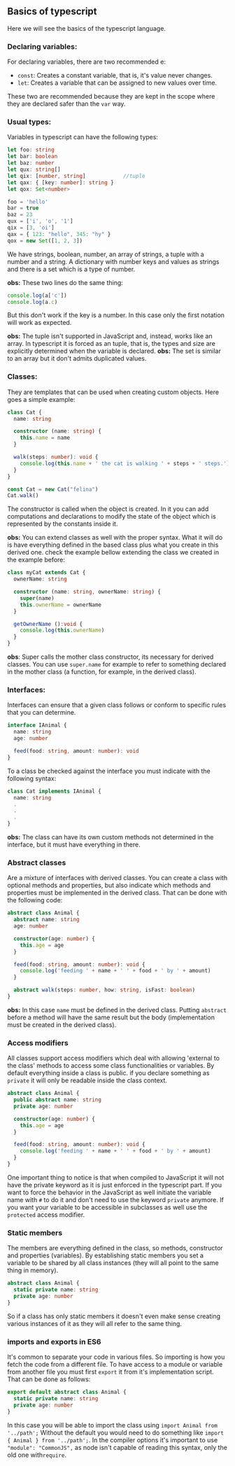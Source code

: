 ## Basics of typescript
Here we will see the basics of the typescript language.

### Declaring variables:
For declaring variables, there are two recommended e:

- `const`: Creates a constant variable, that is, it's value never changes.
- `let`: Creates a variable that can be assigned to new values over time.

These two are recommended because they are kept in the scope where they are declared safer than the `var` way.

### Usual types:
Variables in typescript can have the following types:

```typescript
let foo: string
let bar: boolean
let baz: number
let qux: string[]
let qix: [number, string]            //tuple
let qax: { [key: number]: string }
let qox: Set<number>

foo = 'hello'
bar = true
baz = 23
qux = ['i', 'o', '1']
qix = [3, 'oi']
qax = { 123: "hello", 345: "hy" }
qox = new Set([1, 2, 3])
```

We have strings, boolean, number, an array of strings, a tuple with a number and a string. A dictionary with number keys and values as strings and there is a set which is a type of number.

**obs:** These two lines do the same thing:

```typescript
console.log(a['c'])
console.log(a.c)
```

But this don't work if the key is a number. In this case only the first notation will work as expected.

**obs:** The tuple isn't supported in JavaScript and, instead, works like an array. In typescript it is forced as an tuple, that is, the types and size are explicitly determined when the variable is declared. 
**obs:** The set is similar to an array but it don't admits duplicated values.

### Classes:
They are templates that can be used when creating custom objects.
Here goes a simple example:

```typescript
class Cat {
  name: string

  constructor (name: string) {
    this.name = name
  }

  walk(steps: number): void {
    console.log(this.name + ' the cat is walking ' + steps + ' steps.')
  }
}

const Cat = new Cat("felina")
Cat.walk()
```
The constructor is called when the object is created. In it you can add computations and declarations to modify the state of the object which is represented by the constants inside it.

**obs:** You can extend classes as well with the proper syntax. What it will do is have everything defined in the based class plus what you create in this derived one.
check the example bellow extending the class we created in the example before:
```typescript
class myCat extends Cat { 
  ownerName: string

  constructor (name: string, ownerName: string) {
    super(name)
    this.ownerName = ownerName
  }

  getOwnerName ():void {
    console.log(this.ownerName)
  }
}
```
**obs**: Super calls the mother class constructor, its necessary for derived classes. You can use `super.name` for example to refer to something declared in the mother class (a function, for example, in the derived class).

### Interfaces:
Interfaces can ensure that a given class follows or conform to specific rules that you can determine.

```typescript
interface IAnimal {
  name: string
  age: number

  feed(food: string, amount: number): void
}
```

To a class be checked against the interface you must indicate with the following syntax:
```typescript
class Cat implements IAnimal {
  name: string
  .
  .
  .
}
```
**obs:** The class can have its own custom methods not determined in the interface, but it must have everything in there.

### Abstract classes
Are a mixture of interfaces with derived classes. You can create a class with optional methods and properties, but also indicate which methods and properties must be implemented in the derived class.
That can be done with the following code:

```typescript
abstract class Animal {
  abstract name: string
  age: number

  constructor(age: number) {
    this.age = age
  }

  feed(food: string, amount: number): void {
    console.log('feeding ' + name + ' ' + food + ' by ' + amount)
  }

  abstract walk(steps: number, how: string, isFast: boolean)
}
```
**obs:** In this case `name` must be defined in the derived class. Putting `abstract` before a method will have the same result but the body (implementation must be created in the derived class).

### Access modifiers
All classes support access modifiers which deal with allowing 'external to the class' methods to access some class functionalities or variables.
By default everything inside a class is public. if you declare something as `private` it will only be readable inside the class context.
```typescript
abstract class Animal {
  public abstract name: string
  private age: number

  constructor(age: number) {
    this.age = age
  }

  feed(food: string, amount: number): void {
    console.log('feeding ' + name + ' ' + food + ' by ' + amount)
  }
}
```
One important thing to notice is that when compiled to JavaScript it will not have the private keyword as it is just enforced in the typescript part. If you want to force the behavior in the JavaScript as well initiate the variable name with `#` to do it and don't need to use the keyword `private` anymore.
If you want your variable to be accessible in subclasses as well use the `protected` access modifier.

### Static members
The members are everything defined in the class, so methods, constructor and properties (variables). By establishing static members you set a variable to be shared by all class instances (they will all point to the same thing in memory). 

```typescript
abstract class Animal {
  static private name: string
  private age: number
}
```
So if a class has only static members it doesn't even make sense creating various instances of it as they will all refer to the same thing.

### imports and exports in ES6
It's common to separate your code in various files. So importing is how you fetch the code from a different file.
To have access to a module or variable from another file you must first `export` it from it's implementation script. That can be done as follows:

```typescript
export default abstract class Animal {
  static private name: string
  private age: number
}
```
In this case you will be able to import the class using `import Animal from '../path';` Without the default you would need to do something like `import { Animal } from '../path';`.
In the compiler options it's important to use `"module": "CommonJS",` as node isn't capable of reading this syntax, only the old one with`require`.
